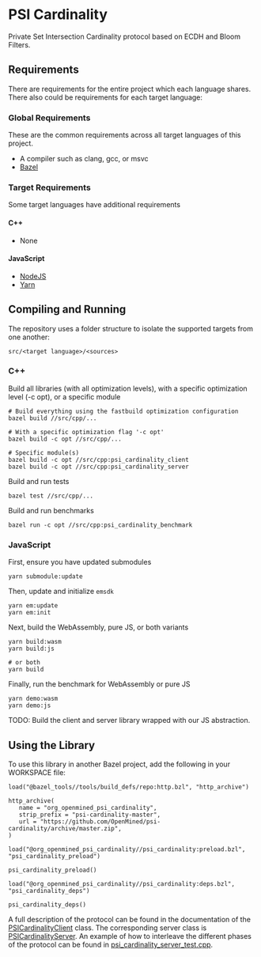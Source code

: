 # PSI Cardinality
Private Set Intersection Cardinality protocol based on ECDH and Bloom Filters.

## Requirements

There are requirements for the entire project which each language shares. There also could be requirements for each target language:

### Global Requirements
These are the common requirements across all target languages of this project.

- A compiler such as clang, gcc, or msvc
- [Bazel](https://bazel.build)

### Target Requirements
Some target languages have additional requirements

#### C++

- None

#### JavaScript

- [NodeJS](https://nodejs.org/en/)
- [Yarn](https://yarnpkg.com/)


## Compiling and Running

The repository uses a folder structure to isolate the supported targets from one another:

```
src/<target language>/<sources>
```

### C++

Build all libraries (with all optimization levels), with a specific optimization level (-c opt), or a specific module

```
# Build everything using the fastbuild optimization configuration
bazel build //src/cpp/...

# With a specific optimization flag '-c opt'
bazel build -c opt //src/cpp/...

# Specific module(s)
bazel build -c opt //src/cpp:psi_cardinality_client
bazel build -c opt //src/cpp:psi_cardinality_server
```

Build and run tests

```
bazel test //src/cpp/...
```

Build and run benchmarks

```
bazel run -c opt //src/cpp:psi_cardinality_benchmark
```

### JavaScript

First, ensure you have updated submodules

```
yarn submodule:update
```

Then, update and initialize `emsdk`

```
yarn em:update
yarn em:init
```

Next, build the WebAssembly, pure JS, or both variants

```
yarn build:wasm
yarn build:js

# or both
yarn build
```

Finally, run the benchmark for WebAssembly or pure JS

```
yarn demo:wasm
yarn demo:js
```

TODO: Build the client and server library wrapped with our JS abstraction.

## Using the Library
To use this library in another Bazel project, add the following in your WORKSPACE file:

```
load("@bazel_tools//tools/build_defs/repo:http.bzl", "http_archive")

http_archive(
   name = "org_openmined_psi_cardinality",
   strip_prefix = "psi-cardinality-master",
   url = "https://github.com/OpenMined/psi-cardinality/archive/master.zip",
)

load("@org_openmined_psi_cardinality//psi_cardinality:preload.bzl", "psi_cardinality_preload")

psi_cardinality_preload()

load("@org_openmined_psi_cardinality//psi_cardinality:deps.bzl", "psi_cardinality_deps")

psi_cardinality_deps()

```

A full description of the protocol can be found in the documentation of the [PSICardinalityClient](src/cpp/psi_cardinality_client.h) class.
The corresponding server class is [PSICardinalityServer](src/cpp/psi_cardinality_server.h).
An example of how to interleave the different phases of the protocol can be found in [psi_cardinality_server_test.cpp](src/cpp/psi_cardinality_server_test.cpp).
